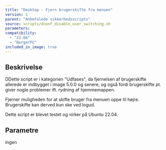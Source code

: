 ```yaml
---
title: "Desktop - Fjern brugerskifte fra menuen"
version: 1
parent: "Anbefalede sikkerhedsscripts"
source: scripts/dconf_disable_user_switching.sh
parameters:
compatibility:  
  - "22.04"
  - "BorgerPC"
included_in_image: true
---
```


## Beskrivelse
DDette script er i kategorien "Udfases", da fjernelsen af brugerskifte allerede er indbygget i image 5.0.0 og senere,
og også fordi brugerskifte pt. giver nogle problemer ift. rydning af hjemmemappen.

Fjerner muligheden for at skifte bruger fra menuen oppe til højre.
Brugerskifte kan derved kun ske ved logud.

Dette script er blevet testet og virker på Ubuntu 22.04.

## Parametre
Ingen

